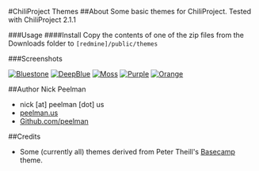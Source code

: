 #ChiliProject Themes
##About
Some basic themes for ChiliProject.  Tested with ChiliProject 2.1.1

###Usage
####Install
Copy the contents of one of the zip files from the Downloads folder to `[redmine]/public/themes`

###Screenshots

[bluestone-screenshot]: http://peelman.us/files/chiliproject/themes/bluestone-screenshot.jpg
[deepblue-screenshot]: http://peelman.us/files/chiliproject/themes/deepblue-screenshot.jpg
[moss-screenshot]: http://peelman.us/files/chiliproject/themes/moss-screenshot.jpg
[purple-screenshot]: http://peelman.us/files/chiliproject/themes/purple-screenshot.jpg
[orange-screenshot]: http://peelman.us/files/chiliproject/themes/orange-screenshot.jpg

[bluestone-screenshot-thumb]: http://peelman.us/files/chiliproject/themes/bluestone-screenshot_lgthumb.jpg
[deepblue-screenshot-thumb]: http://peelman.us/files/chiliproject/themes/deepblue-screenshot_lgthumb.jpg
[moss-screenshot-thumb]: http://peelman.us/files/chiliproject/themes/moss-screenshot_lgthumb.jpg
[purple-screenshot-thumb]: http://peelman.us/files/chiliproject/themes/purple-screenshot_lgthumb.jpg
[orange-screenshot-thumb]: http://peelman.us/files/chiliproject/themes/orange-screenshot_lgthumb.jpg

[![Bluestone][bluestone-screenshot-thumb]][bluestone-screenshot]
[![DeepBlue][deepblue-screenshot-thumb]][deepblue-screenshot]
[![Moss][moss-screenshot-thumb]][moss-screenshot]
[![Purple][purple-screenshot-thumb]][purple-screenshot]
[![Orange][orange-screenshot-thumb]][orange-screenshot]

##Author
Nick Peelman

- nick \[at\] peelman \[dot\] us
- [peelman.us](http://peelman.us)
- [Github.com/peelman](http://github.com/peelman)

##Credits
+ Some (currently all) themes derived from Peter Theill's [Basecamp](https://github.com/theill/redmine-basecamp-theme) theme.